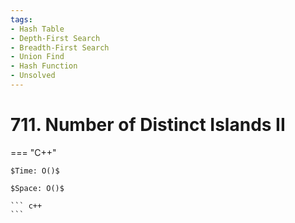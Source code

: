 ```yaml
---
tags:
- Hash Table
- Depth-First Search
- Breadth-First Search
- Union Find
- Hash Function
- Unsolved
---
```



# 711. Number of Distinct Islands II

=== "C++"

    $Time: O()$

    $Space: O()$

    ``` c++
    ```